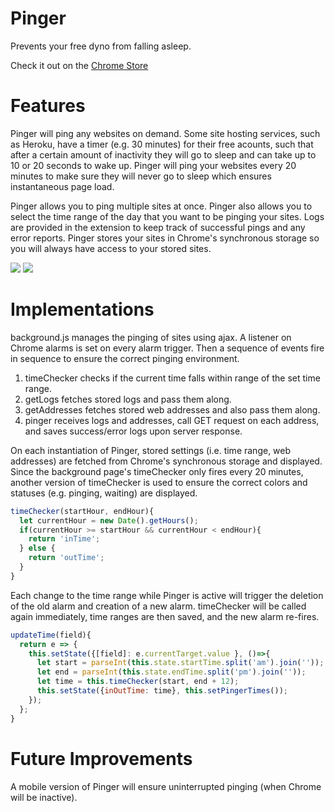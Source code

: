 <h1>Pinger</h1>
<p>Prevents your free dyno from falling asleep.</p>
<p>Check it out on the <a href='https://chrome.google.com/webstore/detail/pinger/egbpibkpckbdhmacfijknpecliodfcgh'>
Chrome Store</a></p>
<h1>Features</h1>
<p>Pinger will ping any websites on demand. Some site hosting services, such as Heroku, have a timer (e.g. 30 minutes) for their free acounts, such that after a certain amount of inactivity they will go to sleep and can take up to 10 or 20 seconds to wake up. Pinger will ping your websites every 20 minutes to make sure they will never go to sleep which ensures instantaneous page load.</p>
<p>Pinger allows you to ping multiple sites at once. Pinger also allows you to select the time range of the day that you want to be pinging your sites. Logs are provided in the extension to keep track of successful pings and any error reports. Pinger stores your sites in Chrome's synchronous storage so you will always have access to your stored sites.</p>
<img src='https://res.cloudinary.com/cloudlicious/image/upload/v1481006631/pingertwo_e1nhww.png'/>
<img src='https://res.cloudinary.com/cloudlicious/image/upload/v1481007036/pinger3-cropped_ioi4zz.png'/>
<h1>Implementations</h1>
<p>background.js manages the pinging of sites using ajax. A listener on Chrome alarms is set on every alarm trigger. Then a sequence of events fire in sequence to ensure the correct pinging environment.</p>
<ol>
  <li type='1'>timeChecker checks if the current time falls within range of the set time range.</li>
  <li type='1'>getLogs fetches stored logs and pass them along.</li>
  <li type='1'>getAddresses fetches stored web addresses and also pass them along.</li>
  <li type='1'>pinger receives logs and addresses, call GET request on each address, and saves success/error logs upon server response.</li>
</ol>
<p>On each instantiation of Pinger, stored settings (i.e. time range, web addresses) are fetched from Chrome's synchronous storage and displayed. Since the background page's timeChecker only fires every 20 minutes, another version of timeChecker is used to ensure the correct colors and statuses (e.g. pinging, waiting) are displayed.</p>

```javascript
timeChecker(startHour, endHour){
  let currentHour = new Date().getHours();
  if(currentHour >= startHour && currentHour < endHour){
    return 'inTime';
  } else {
    return 'outTime';
  }
}
```

<p>Each change to the time range while Pinger is active will trigger the deletion of the old alarm and creation of a new alarm. timeChecker will be called again immediately, time ranges are then saved, and the new alarm re-fires.</p>

```javascript
updateTime(field){
  return e => {
    this.setState({[field]: e.currentTarget.value }, ()=>{
      let start = parseInt(this.state.startTime.split('am').join(''));
      let end = parseInt(this.state.endTime.split('pm').join(''));
      let time = this.timeChecker(start, end + 12);
      this.setState({inOutTime: time}, this.setPingerTimes());
    });
  };
}
```

<h1>Future Improvements</h1>
<p>A mobile version of Pinger will ensure uninterrupted pinging (when Chrome will be inactive).</p>
